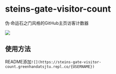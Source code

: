 # steins-gate-visitor-count
伪·命运石之门风格的GitHub主页访客计数器

[![](https://steins-gate-visitor-count.greenhandatsjtu.repl.co/greenhandatsjtu)](https://github.com/greenhandatsjtu/steins-gate-visitor-count)

## 使用方法
README添加`![](https://steins-gate-visitor-count.greenhandatsjtu.repl.co/{USERNAME})`
